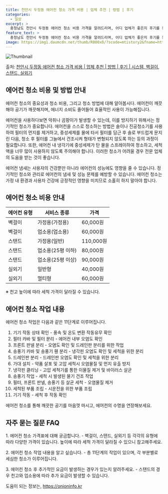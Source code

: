```yaml
---
title: 천안시 두정동 에어컨 청소 가격 비용 | 업체 추천 | 방법 | 후기
categories:
  - 일상
excerpt: >
  충청남도 천안시 두정동 에어컨 청소 비용 가격을 알려드리며, 어디 업체가 좋은지 후기를 통해 알아보겠습니다. 현재 글에서는 시스템, 벽걸이, 스탠드, 실외기 각각에 대해 청소 비용이 나와 있으니 참고하시면 되겠습니다. 에어컨 분해 청소 방법 보기 👈 클릭셀프 에어컨 청소 방법 보기👈 클릭천안시 두정동 에어컨 청소 비용시스템에어컨 방식클리닝방식금액1way 방식에어컨 완전분해80,000원1way 방식에어컨 필터세척35,000원2way 방식에어컨 완전분해90,000원2way 방식에어컨 필터세척35,000원4way 방식에어컨 완전분해120,000원4way 방식에어컨 필터세척35,000원원형방식에어컨 완전분해140,000원원형방식에어컨 필터세척35,000원에어컨 청소 견적 샘플 보기 👈 클릭에어컨 냄새의 원인에어..
feature_text: >
  충청남도 천안시 두정동 에어컨 청소 비용 가격을 알려드리며, 어디 업체가 좋은지 후기를 통해 알아보겠습니다. 현재 글에서는 시스템, 벽걸이, 스탠드, 실외기 각각에 대해 청소 비용이 나와 있으니 참고하시면 되겠습니다. 에어컨 분해 청소 방법 보기 👈 클릭셀프 에어컨 청소 방법 보기👈 클릭천안시 두정동 에어컨 청소 비용시스템에어컨 방식클리닝방식금액1way 방식에어컨 완전분해80,000원1way 방식에어컨 필터세척35,000원2way 방식에어컨 완전분해90,000원2way 방식에어컨 필터세척35,000원4way 방식에어컨 완전분해120,000원4way 방식에어컨 필터세척35,000원원형방식에어컨 완전분해140,000원원형방식에어컨 필터세척35,000원에어컨 청소 견적 샘플 보기 👈 클릭에어컨 냄새의 원인에어..
image: https://img1.daumcdn.net/thumb/R800x0/?scode=mtistory2&fname=https%3A%2F%2Fblog.kakaocdn.net%2Fdn%2FbzehQ2%2FbtsHxh6Oxgg%2F478uKpSxxmEPsf78292vpK%2Fimg.webp
---
```


![Thumbnail](https://img1.daumcdn.net/thumb/R800x0/?scode=mtistory2&fname=https%3A%2F%2Fblog.kakaocdn.net%2Fdn%2FbzehQ2%2FbtsHxh6Oxgg%2F478uKpSxxmEPsf78292vpK%2Fimg.webp)

<p>출처: <a href="https://onioninfo.kr/entry/%EC%B2%9C%EC%95%88%EC%8B%9C-%EB%91%90%EC%A0%95%EB%8F%99-%EC%97%90%EC%96%B4%EC%BB%A8-%EC%B2%AD%EC%86%8C-%EA%B0%80%EA%B2%A9-%EB%B9%84%EC%9A%A9-%EC%97%85%EC%B2%B4-%EC%B6%94%EC%B2%9C-%EB%B0%A9%EB%B2%95-%ED%9B%84%EA%B8%B0-%EC%8B%9C%EC%8A%A4%ED%85%9C-%EB%B2%BD%EA%B1%B8%EC%9D%B4-%EC%8A%A4%ED%83%A0%EB%93%9C-%EC%8B%A4%EC%99%B8%EA%B8%B0" rel="dofollow">천안시 두정동 에어컨 청소 가격 비용 | 업체 추천 | 방법 | 후기 | 시스템, 벽걸이, 스탠드, 실외기</a> </p>

## 에어컨 청소 비용 및 방법 안내

에어컨 청소의 중요성과 청소 비용, 그리고 청소 방법에 대해 알아봅시다. 에어컨이 깨끗해야 공기가 깨끗해지며, 에너지 소비도 줄어들어
효율적인 사용이 가능해집니다.

에어컨을 사용하다보면 악취나 곰팡이가 발생할 수 있는데, 이를 방지하기 위해서는 정기적인 청소가 중요합니다. 에어컨을 스스로 청소하는 방법은
솔이나 진공청소기를 사용하여 필터의 먼지를 제거하고, 중성세제를 물에 타서 필터를 담근 후 솔로 부드럽게 문지린 다음, 청소 후 필터를
그늘에서 건조시켜 형태가 변형되지 않도록 하는 등의 과정이 필요합니다. 또한, 에어컨 내 냉각기에 중성세제가 탄 물을 스프레이하여 청소하고,
세척액을 너무 많이 사용하지 않도록 주의해야 합니다. 이러한 청소가 어려울 경우 전문 업체의 도움을 받는 것이 좋습니다.

에어컨 냄새는 사용자의 건강뿐만 아니라 에어컨의 성능에도 영향을 줄 수 있습니다. 정기적인 청소와 관리로 에어컨의 냄새 및 성능 문제를
예방할 수 있습니다. 에어컨 청소는 가정 내 환경과 사용자 건강에 긍정적인 영향을 미치므로 소홀히 하지 말아야 합니다.

## 에어컨 청소 비용 안내

**에어컨 유형** | **서비스 종류** | **가격**  
---|---|---  
벽걸이 | 가정용(가정용) | 60,000원  
벽걸이 | 업소용(업소용) | 60,000원  
스탠드 | 가정용(일반) | 110,000원  
스탠드 | 업소용(25평 이하) | 80,000원  
스탠드 | 업소용(25평 이상) | 90,000원  
실외기 | 일반형 | 40,000원  
실외기 | 멀티형 | 60,000원  
  
※ 천고 높이에 따라 세척 가격이 달라질 수 있습니다.

## 에어컨 청소 작업 내용

에어컨 청소 작업은 다음과 같은 11단계로 이루어집니다.

  1. 기기 작동 상태 확인 - 풍속 및 온도 변환 작동유무 확인
  2. 필터 카바 및 필터 분리 - 에어컨 내부 오염도 확인
  3. 프론트 판넬 분리 - 오염도 확인 및 드레인판 분리를 위한 작업
  4. 송풍기 카바 및 송풍기 휀 분리 - 냉각핀 오염도 확인 및 세척을 위한 분리
  5. 드레인판 분리 - 드레인판 오염도 확인 및 세척을 위한 분리
  6. 가대 설치 - 약품 살포 및 고압 세척시 오염물질 및 먼지 유출 방지
  7. 냉각핀 클리닝 - 고압 세척기를 통한 이물질 제거 및 바이러스 살균
  8. 송풍기 작업 - 세척 시 발생된 물기 건조 작업
  9. 필터, 프론트 판넬, 송풍기 등 살균 세척 - 오염물질 제거
  10. 세척된 부품 조립 - 시운전을 위한 부품 조립
  11. 기기 작동 - 세척 후 작동 확인

에어컨 청소를 통해 깨끗한 공기를 마음껏 마시고, 에어컨의 수명을 연장해보세요.

## 자주 묻는 질문 FAQ

1\. 에어컨 청소 가격표에 대해 궁금합니다. - 벽걸이, 스탠드, 실외기 등 각각의 유형에 따라 다양한 가격이 있습니다. 높이에 따라 세척
가격이 달라질 수 있으니 참고해주세요.

2\. 에어컨 청소 작업 내용을 알고 싶습니다. - 총 11단계의 작업이 있으며, 각 부분별로 세심한 청소가 이루어집니다.

3\. 에어컨 청소 후 추가적인 요금이 발생하는 경우가 있는지 알려주세요. - 스탠드의 경우 천고와 업소용에 따라 추가 요금이 발생할 수
있습니다.

 

도움이 되는 정보는, <a href="https://onioninfo.kr" rel="dofollow">https://onioninfo.kr</a>


